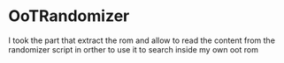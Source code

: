# OoTRandomizer

I took the part that extract the rom and allow to read the content from the randomizer script in orther to use it to search inside my own oot rom